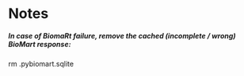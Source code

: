 # Notes

##### In case of BiomaRt failure, remove the cached (incomplete / wrong) BioMart response:
rm .pybiomart.sqlite
